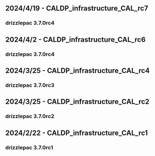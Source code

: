 ## 2024/4/19 - CALDP_infrastructure_CAL_rc7
### drizzlepac 3.7.0rc4

## 2024/4/2 - CALDP_infrastructure_CAL_rc6
### drizzlepac 3.7.0rc4

## 2024/3/25 - CALDP_infrastructure_CAL_rc4
### drizzlepac 3.7.0rc3

## 2024/3/25 - CALDP_infrastructure_CAL_rc2
### drizzlepac 3.7.0rc2

## 2024/2/22 - CALDP_infrastructure_CAL_rc1
### drizzlepac 3.7.0rc1

